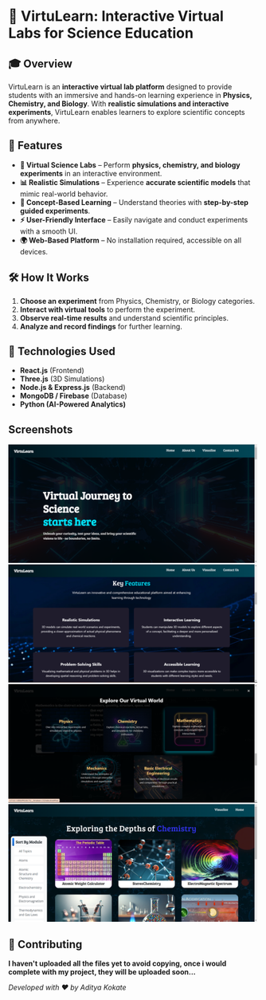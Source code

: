 # 🔬 VirtuLearn: Interactive Virtual Labs for Science Education

## 🎓 Overview
VirtuLearn is an **interactive virtual lab platform** designed to provide students with an immersive and hands-on learning experience in **Physics, Chemistry, and Biology**. With **realistic simulations and interactive experiments**, VirtuLearn enables learners to explore scientific concepts from anywhere.

## 🚀 Features
- **🧪 Virtual Science Labs** – Perform **physics, chemistry, and biology experiments** in an interactive environment.
- **📊 Realistic Simulations** – Experience **accurate scientific models** that mimic real-world behavior.
- **🔬 Concept-Based Learning** – Understand theories with **step-by-step guided experiments**.
- **⚡ User-Friendly Interface** – Easily navigate and conduct experiments with a smooth UI.
- **🌍 Web-Based Platform** – No installation required, accessible on all devices.


## 🛠️ How It Works
1. **Choose an experiment** from Physics, Chemistry, or Biology categories.
2. **Interact with virtual tools** to perform the experiment.
3. **Observe real-time results** and understand scientific principles.
4. **Analyze and record findings** for further learning.

## 📌 Technologies Used
- **React.js** (Frontend)
- **Three.js** (3D Simulations)
- **Node.js & Express.js** (Backend)
- **MongoDB / Firebase** (Database)
- **Python (AI-Powered Analytics)**

## Screenshots
<img src="Screenshot 2025-03-05 132613.png" width="500"><img src="Screenshot 2025-03-05 132903.png" width="500">
<img src="Screenshot 2025-03-05 132445.png" width="500"><img src="Screenshot 2025-03-05 132831.png" width="500">

## 🤝 Contributing
**I haven't uploaded all the files yet to avoid copying, once i would complete with my project, they will be uploaded soon...**

_Developed with ❤️ by Aditya Kokate_
